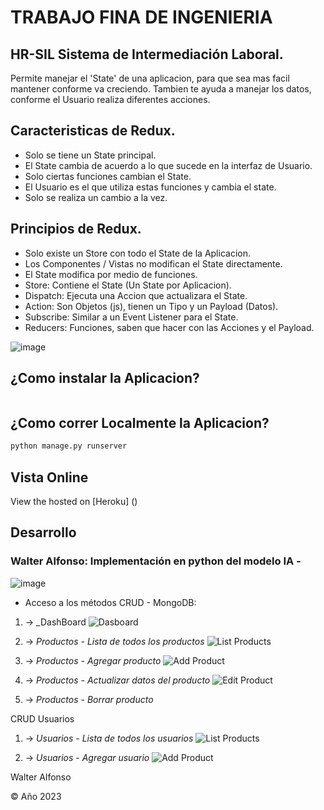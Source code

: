# TRABAJO FINA DE INGENIERIA

## HR-SIL Sistema de Intermediación Laboral.

Permite manejar el 'State' de una aplicacion, para que sea mas facil mantener conforme va creciendo.
Tambien te ayuda a manejar los datos, conforme el Usuario realiza diferentes acciones.

## Caracteristicas de Redux.

- Solo se tiene un State principal.
- El State cambia de acuerdo a lo que sucede en la interfaz de Usuario.
- Solo ciertas funciones cambian el State.
- El Usuario es el que utiliza estas funciones y cambia el state.
- Solo se realiza un cambio a la vez.

## Principios de Redux.

- Solo existe un Store con todo el State de la Aplicacion.
- Los Componentes / Vistas no modifican el State directamente.
- El State modifica por medio de funciones.
- Store: Contiene el State (Un State por Aplicacion).
- Dispatch: Ejecuta una Accion que actualizara el State.
- Action: Son Objetos (js), tienen un Tipo y un Payload (Datos).
- Subscribe: Similar a un Event Listener para el State.
- Reducers: Funciones, saben que hacer con las Acciones y el Payload.

![image](https://user-images.githubusercontent.com/24545141/140233398-09735dd7-71aa-4cc0-926b-3710d0b59045.png)

## ¿Como instalar la Aplicacion?

```sh


```

## ¿Como correr Localmente la Aplicacion?

```sh
python manage.py runserver
```

## Vista Online

View the hosted on [Heroku] ()

## Desarrollo

### Walter Alfonso: Implementación en python del modelo IA -

![image](https://github.com/walfonso/TFI/assets/8229684/2b4e784b-4387-4b62-86a4-8d0953961b06)

- Acceso a los métodos CRUD - MongoDB:

1. -> \_DashBoard
   ![Dasboard](https://raw.githubusercontent.com/walfonso/TFI/selecpers/assets/home.png)

2. -> _Productos - Lista de todos los productos_
   ![List Products](https://raw.githubusercontent.com/walfonso/TFI/selecpers/assets/predic.png)

3. -> _Productos - Agregar producto_
   ![Add Product](https://raw.githubusercontent.com/walfonso/TFI/selecpers/assets/dashboard.png)

4. -> _Productos - Actualizar datos del producto_
   ![Edit Product](https://raw.githubusercontent.com/walfonso/TFI/selecpers/assets/estadisticas.png)

5. -> _Productos - Borrar producto_

CRUD Usuarios

1. -> _Usuarios - Lista de todos los usuarios_
   ![List Products](https://raw.githubusercontent.com/walfonso/TFI/selecpers/assets/genpdf.png)

2. -> _Usuarios - Agregar usuario_
   ![Add Product](https://raw.githubusercontent.com/walfonso/TFI/selecpers/assets/rse.png)

Walter Alfonso

© Año 2023
